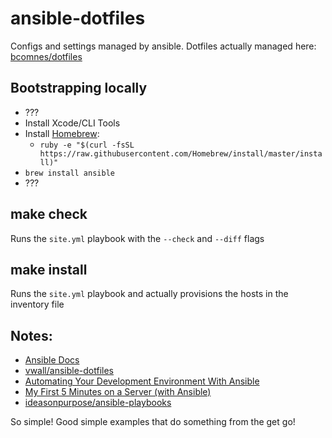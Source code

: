 ansible-dotfiles
================

Configs and settings managed by ansible.  Dotfiles actually managed here: [bcomnes/dotfiles](https://github.com/bcomnes/dotfiles)

## Bootstrapping locally

- ???
- Install Xcode/CLI Tools
- Install [Homebrew](http://brew.sh):
  - `ruby -e "$(curl -fsSL https://raw.githubusercontent.com/Homebrew/install/master/install)"`
- `brew install ansible`
- ???

## make check

Runs the `site.yml` playbook with the `--check` and `--diff` flags

## make install

Runs the `site.yml` playbook and actually provisions the hosts in the inventory file


## Notes:

- [Ansible Docs](http://docs.ansible.com/)
- [vwall/ansible-dotfiles](https://github.com/vwall/ansible-dotfiles)
- [Automating Your Development Environment With Ansible](http://www.nickhammond.com/automating-development-environment-ansible)
- [My First 5 Minutes on a Server (with Ansible)](http://practicalops.com/my-first-5-minutes-on-a-server-with-ansible.html)
- [ideasonpurpose/ansible-playbooks](https://github.com/ideasonpurpose/ansible-playbooks  )

So simple!  Good simple examples that do something from the get go!
